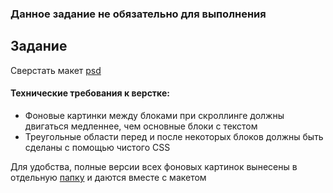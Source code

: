 ### Данное задание не обязательно для выполнения

## Задание

Сверстать макет [psd](Parallax2.psd) 

#### Технические требования к верстке:
- Фоновые картинки между блоками при скроллинге должны двигаться медленнее, чем основные блоки с текстом
- Треугольные области перед и после некоторых блоков должны быть сделаны с помощью чистого CSS 

Для удобства, полные версии всех фоновых картинок вынесены в отдельную [папку](./img) и даются вместе с макетом 